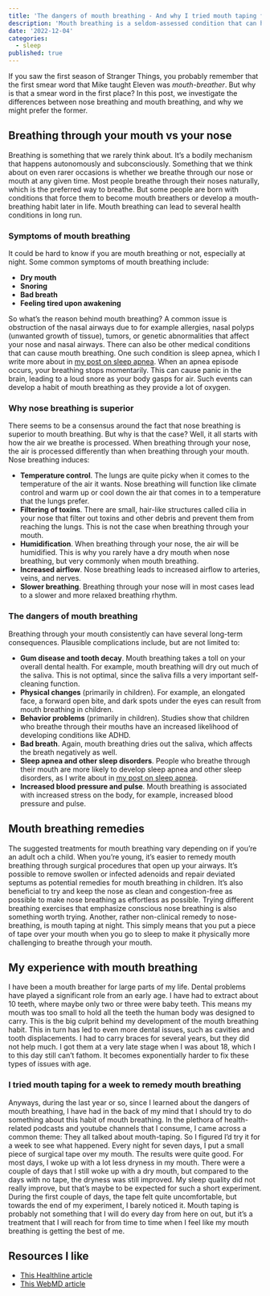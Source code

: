 ```yaml
---
title: 'The dangers of mouth breathing - And why I tried mouth taping for a week'
description: 'Mouth breathing is a seldom-assessed condition that can have potentially severe consequences. A lot of people suffer from it without even knowing.'
date: '2022-12-04'
categories:
  - sleep
published: true
---
```


If you saw the first season of Stranger Things, you probably remember that the first smear word that Mike taught Eleven was _mouth-breather_. But why is that a smear word in the first place? In this post, we investigate the differences between nose breathing and mouth breathing, and why we might prefer the former.

## Breathing through your mouth vs your nose

Breathing is something that we rarely think about. It’s a bodily mechanism that happens autonomously and subconsciously. Something that we think about on even rarer occasions is whether we breathe through our nose or mouth at any given time. Most people breathe through their noses naturally, which is the preferred way to breathe. But some people are born with conditions that force them to become mouth breathers or develop a mouth-breathing habit later in life. Mouth breathing can lead to several health conditions in long run.

### Symptoms of mouth breathing

It could be hard to know if you are mouth breathing or not, especially at night. Some common symptoms of mouth breathing include:

- **Dry mouth**
- **Snoring**
- **Bad breath**
- **Feeling tired upon awakening**

So what’s the reason behind mouth breathing? A common issue is obstruction of the nasal airways due to for example allergies, nasal polyps (unwanted growth of tissue), tumors, or genetic abnormalities that affect your nose and nasal airways. There can also be other medical conditions that can cause mouth breathing. One such condition is sleep apnea, which I write more about in [my post on sleep apnea](/posts/sleep-apnea). When an apnea episode occurs, your breathing stops momentarily. This can cause panic in the brain, leading to a loud snore as your body gasps for air. Such events can develop a habit of mouth breathing as they provide a lot of oxygen.

### Why nose breathing is superior

There seems to be a consensus around the fact that nose breathing is superior to mouth breathing. But why is that the case? Well, it all starts with how the air we breathe is processed. When breathing through your nose, the air is processed differently than when breathing through your mouth. Nose breathing induces:

- **Temperature control**. The lungs are quite picky when it comes to the temperature of the air it wants. Nose breathing will function like climate control and warm up or cool down the air that comes in to a temperature that the lungs prefer.
- **Filtering of toxins**. There are small, hair-like structures called cilia in your nose that filter out toxins and other debris and prevent them from reaching the lungs. This is not the case when breathing through your mouth.
- **Humidification**. When breathing through your nose, the air will be humidified. This is why you rarely have a dry mouth when nose breathing, but very commonly when mouth breathing.
- **Increased airflow**. Nose breathing leads to increased airflow to arteries, veins, and nerves.
- **Slower breathing**. Breathing through your nose will in most cases lead to a slower and more relaxed breathing rhythm.

### The dangers of mouth breathing

Breathing through your mouth consistently can have several long-term consequences. Plausible complications include, but are not limited to:

- **Gum disease and tooth decay**. Mouth breathing takes a toll on your overall dental health. For example, mouth breathing will dry out much of the saliva. This is not optimal, since the saliva fills a very important self-cleaning function.
- **Physical changes** (primarily in children). For example, an elongated face, a forward open bite, and dark spots under the eyes can result from mouth breathing in children.
- **Behavior problems** (primarily in children). Studies show that children who breathe through their mouths have an increased likelihood of developing conditions like ADHD.
- **Bad breath**. Again, mouth breathing dries out the saliva, which affects the breath negatively as well.
- **Sleep apnea and other sleep disorders**. People who breathe through their mouth are more likely to develop sleep apnea and other sleep disorders, as I write about in [my post on sleep apnea](/posts/sleep-apnea).
- **Increased blood pressure and pulse**. Mouth breathing is associated with increased stress on the body, for example, increased blood pressure and pulse.

## Mouth breathing remedies

The suggested treatments for mouth breathing vary depending on if you’re an adult och a child. When you’re young, it’s easier to remedy mouth breathing through surgical procedures that open up your airways. It’s possible to remove swollen or infected adenoids and repair deviated septums as potential remedies for mouth breathing in children. It’s also beneficial to try and keep the nose as clean and congestion-free as possible to make nose breathing as effortless as possible. Trying different breathing exercises that emphasize conscious nose breathing is also something worth trying. Another, rather non-clinical remedy to nose-breathing, is mouth taping at night. This simply means that you put a piece of tape over your mouth when you go to sleep to make it physically more challenging to breathe through your mouth.

## My experience with mouth breathing

I have been a mouth breather for large parts of my life. Dental problems have played a significant role from an early age. I have had to extract about 10 teeth, where maybe only two or three were baby teeth. This means my mouth was too small to hold all the teeth the human body was designed to carry. This is the big culprit behind my development of the mouth breathing habit. This in turn has led to even more dental issues, such as cavities and tooth displacements. I had to carry braces for several years, but they did not help much. I got them at a very late stage when I was about 18, which I to this day still can’t fathom. It becomes exponentially harder to fix these types of issues with age.

### I tried mouth taping for a week to remedy mouth breathing

Anyways, during the last year or so, since I learned about the dangers of mouth breathing, I have had in the back of my mind that I should try to do something about this habit of mouth breathing. In the plethora of health-related podcasts and youtube channels that I consume, I came across a common theme: They all talked about mouth-taping. So I figured I’d try it for a week to see what happened. Every night for seven days, I put a small piece of surgical tape over my mouth. The results were quite good. For most days, I woke up with a lot less dryness in my mouth. There were a couple of days that I still woke up with a dry mouth, but compared to the days with no tape, the dryness was still improved. My sleep quality did not really improve, but that’s maybe to be expected for such a short experiment. During the first couple of days, the tape felt quite uncomfortable, but towards the end of my experiment, I barely noticed it. Mouth taping is probably not something that I will do every day from here on out, but it’s a treatment that I will reach for from time to time when I feel like my mouth breathing is getting the best of me.

## Resources I like

- [This Healthline article](https://www.healthline.com/health/nose-breathing)
- [This WebMD article](https://www.webmd.com/oral-health/mouth-breathinghttps://amzn.to/3V2kHM4)
